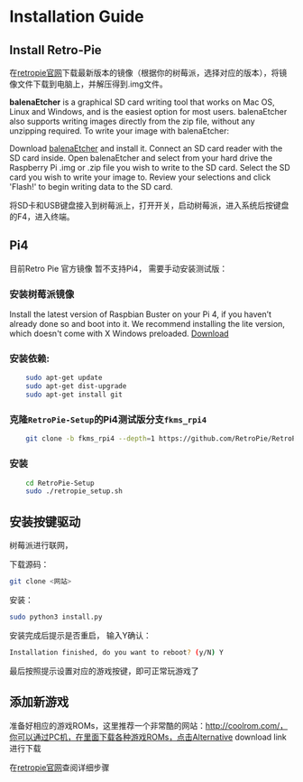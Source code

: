 # Installation Guide
## Install Retro-Pie
在[retropie官网](https://retropie.org.uk/download/)下载最新版本的镜像（根据你的树莓派，选择对应的版本），将镜像文件下载到电脑上，并解压得到.img文件。

**balenaEtcher** is a graphical SD card writing tool that works on Mac OS, Linux and Windows, and is the easiest option for most users. balenaEtcher also supports writing images directly from the zip file, without any unzipping required. To write your image with balenaEtcher:

Download [balenaEtcher](https://www.balena.io/etcher/) and install it.
Connect an SD card reader with the SD card inside.
Open balenaEtcher and select from your hard drive the Raspberry Pi .img or .zip file you wish to write to the SD card.
Select the SD card you wish to write your image to.
Review your selections and click 'Flash!' to begin writing data to the SD card.

将SD卡和USB键盘接入到树莓派上，打开开关，启动树莓派，进入系统后按键盘的F4，进入终端。

## Pi4
目前Retro Pie 官方镜像 暂不支持Pi4， 需要手动安装测试版：
### 安装树莓派镜像
Install the latest version of Raspbian Buster on your Pi 4, if you haven’t already done so and boot into it. We recommend installing the lite version, which doesn't come with X Windows preloaded.
[Download](https://www.raspberrypi.org/downloads/raspbian/)
### 安装依赖:
```bash
    sudo apt-get update
    sudo apt-get dist-upgrade
    sudo apt-get install git
```

### 克隆`RetroPie-Setup`的Pi4测试版分支`fkms_rpi4`
```bash
    git clone -b fkms_rpi4 --depth=1 https://github.com/RetroPie/RetroPie-Setup
```

### 安装
```bash
    cd RetroPie-Setup
    sudo ./retropie_setup.sh
```

## 安装按键驱动
树莓派进行联网，

下载源码：
```bash
git clone <网站>
```
安装：
```bash
sudo python3 install.py
```
安装完成后提示是否重启， 输入Y确认：
```bash
Installation finished, do you want to reboot? (y/N) Y
```
最后按照提示设置对应的游戏按键，即可正常玩游戏了

## 添加新游戏

准备好相应的游戏ROMs，这里推荐一个非常酷的网站：http://coolrom.com/，你可以通过PC机，在里面下载各种游戏ROMs，点击Alternative download link进行下载

在[retropie官网](https://retropie.org.uk/docs/Transferring-Roms/)查阅详细步骤






